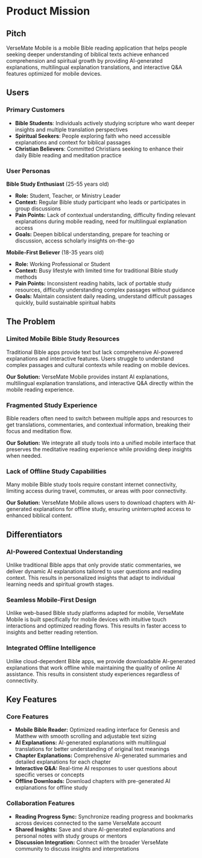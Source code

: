 # Product Mission

## Pitch

VerseMate Mobile is a mobile Bible reading application that helps people seeking deeper understanding of biblical texts achieve enhanced comprehension and spiritual growth by providing AI-generated explanations, multilingual explanation translations, and interactive Q&A features optimized for mobile devices.

## Users

### Primary Customers

- **Bible Students**: Individuals actively studying scripture who want deeper insights and multiple translation perspectives
- **Spiritual Seekers**: People exploring faith who need accessible explanations and context for biblical passages
- **Christian Believers**: Committed Christians seeking to enhance their daily Bible reading and meditation practice

### User Personas

**Bible Study Enthusiast** (25-55 years old)
- **Role:** Student, Teacher, or Ministry Leader
- **Context:** Regular Bible study participant who leads or participates in group discussions
- **Pain Points:** Lack of contextual understanding, difficulty finding relevant explanations during mobile reading, need for multilingual explanation access
- **Goals:** Deepen biblical understanding, prepare for teaching or discussion, access scholarly insights on-the-go

**Mobile-First Believer** (18-35 years old)
- **Role:** Working Professional or Student
- **Context:** Busy lifestyle with limited time for traditional Bible study methods
- **Pain Points:** Inconsistent reading habits, lack of portable study resources, difficulty understanding complex passages without guidance
- **Goals:** Maintain consistent daily reading, understand difficult passages quickly, build sustainable spiritual habits

## The Problem

### Limited Mobile Bible Study Resources

Traditional Bible apps provide text but lack comprehensive AI-powered explanations and interactive features. Users struggle to understand complex passages and cultural contexts while reading on mobile devices.

**Our Solution:** VerseMate Mobile provides instant AI explanations, multilingual explanation translations, and interactive Q&A directly within the mobile reading experience.

### Fragmented Study Experience

Bible readers often need to switch between multiple apps and resources to get translations, commentaries, and contextual information, breaking their focus and meditation flow.

**Our Solution:** We integrate all study tools into a unified mobile interface that preserves the meditative reading experience while providing deep insights when needed.

### Lack of Offline Study Capabilities

Many mobile Bible study tools require constant internet connectivity, limiting access during travel, commutes, or areas with poor connectivity.

**Our Solution:** VerseMate Mobile allows users to download chapters with AI-generated explanations for offline study, ensuring uninterrupted access to enhanced biblical content.

## Differentiators

### AI-Powered Contextual Understanding

Unlike traditional Bible apps that only provide static commentaries, we deliver dynamic AI explanations tailored to user questions and reading context. This results in personalized insights that adapt to individual learning needs and spiritual growth stages.

### Seamless Mobile-First Design

Unlike web-based Bible study platforms adapted for mobile, VerseMate Mobile is built specifically for mobile devices with intuitive touch interactions and optimized reading flows. This results in faster access to insights and better reading retention.

### Integrated Offline Intelligence

Unlike cloud-dependent Bible apps, we provide downloadable AI-generated explanations that work offline while maintaining the quality of online AI assistance. This results in consistent study experiences regardless of connectivity.

## Key Features

### Core Features

- **Mobile Bible Reader:** Optimized reading interface for Genesis and Matthew with smooth scrolling and adjustable text sizing
- **AI Explanations:** AI-generated explanations with multilingual translations for better understanding of original text meanings
- **Chapter Explanations:** Comprehensive AI-generated summaries and detailed explanations for each chapter
- **Interactive Q&A:** Real-time AI responses to user questions about specific verses or concepts
- **Offline Downloads:** Download chapters with pre-generated AI explanations for offline study

### Collaboration Features

- **Reading Progress Sync:** Synchronize reading progress and bookmarks across devices connected to the same VerseMate account
- **Shared Insights:** Save and share AI-generated explanations and personal notes with study groups or mentors
- **Discussion Integration:** Connect with the broader VerseMate community to discuss insights and interpretations